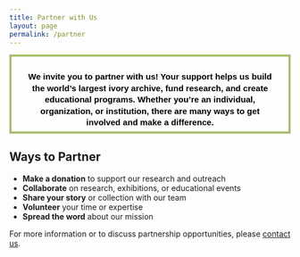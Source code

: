 ```yaml
---
title: Partner with Us
layout: page
permalink: /partner
---
```


<div style="border:4px solid #abbf73;font-weight:bold;padding:0.4em 1.5em;margin-bottom:0.7em;border-radius:0;display:block;text-align:center;line-height:1.35;max-width:1000px;width:90%;margin-left:auto;margin-right:auto;">
	<p style="margin:0;font-size:1.08em;color:#000000;font-family:'Montserrat', 'Arial', 'Helvetica Neue', sans-serif;line-height:1.35;white-space:pre-line;background:transparent;">
		We invite you to partner with us! Your support helps us build the world’s largest ivory archive, fund research, and create educational programs. Whether you’re an individual, organization, or institution, there are many ways to get involved and make a difference.
	</p>
</div>

## Ways to Partner

- **Make a donation** to support our research and outreach
- **Collaborate** on research, exhibitions, or educational events
- **Share your story** or collection with our team
- **Volunteer** your time or expertise
- **Spread the word** about our mission

For more information or to discuss partnership opportunities, please <a href="{{ site.baseurl }}/contact">contact us</a>.
